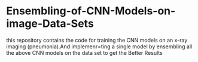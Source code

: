 # Ensembling-of-CNN-Models-on-image-Data-Sets
this repository  contains  the code for training the  CNN models on an x-ray imaging (pneumonia).And implemenr=ting a single model by ensembling all the above CNN models on the data set to get the Better Results

